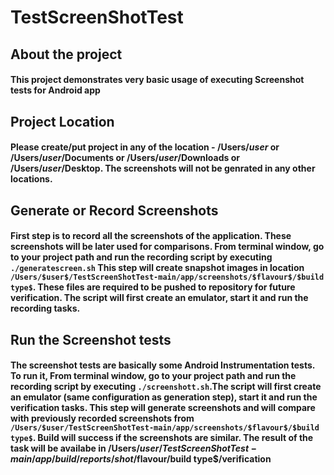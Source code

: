 # TestScreenShotTest

## About the project
#### This project demonstrates very basic usage of executing Screenshot tests for Android app

## Project Location
#### Please create/put project in any of the location - /Users/$user$ or /Users/$user$/Documents or /Users/$user$/Downloads or /Users/$user$/Desktop. The screenshots will not be genrated in any other locations.

## Generate or Record Screenshots
#### First step is to record all the screenshots of the application. These screenshots will be later used for comparisons. From terminal window, go to your project path and run the recording script by executing `./generatescreen.sh` This step will create snapshot images in location  `/Users/$user$/TestScreenShotTest-main/app/screenshots/$flavour$/$build type$`. These files are required to be pushed to repository for future verification. The script will first create an emulator, start it and run the recording tasks.


## Run the Screenshot tests
#### The screenshot tests are basically some Android Instrumentation tests. To run it, From terminal window, go to your project path and run the recording script by executing `./screenshott.sh`.The script will first create an emulator (same configuration as generation step), start it and run the verification tasks. This step will generate screenshots and will compare with previously recorded screenshots from `/Users/$user/TestScreenShotTest-main/app/screenshots/$flavour$/$build type$`. Build will success if the screenshots are similar. The result of the task will be availabe in /Users/$user/TestScreenShotTest-main/app/build/reports/shot/$flavour$/$build type$/verification 

